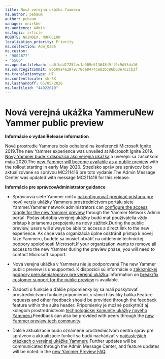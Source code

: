 ```yaml
---
title: Nová verejná ukážka Yammeru
ms.author: pebaum
author: pebaum
manager: mnirkhe
ms.audience: Admin
ms.topic: article
ROBOTS: NOINDEX, NOFOLLOW
localization_priority: Priority
ms.collection: Adm_O365
ms.custom:
- "9002877"
- "5566"
ms.openlocfilehash: ca0fbdd17254ec1a909e613648d9ff9c9d53da16
ms.sourcegitcommit: 8b50994a2979778ce8474ce83bd86b60e7d2cb2f
ms.translationtype: HT
ms.contentlocale: sk-SK
ms.lasthandoff: 05/05/2020
ms.locfileid: "44022619"
---
```

# <a name="new-yammer-public-preview"></a><span data-ttu-id="c5b16-102">Nová verejná ukážka Yammeru</span><span class="sxs-lookup"><span data-stu-id="c5b16-102">New Yammer public preview</span></span>

<span data-ttu-id="c5b16-103">**Informácie o vydaní**</span><span class="sxs-lookup"><span data-stu-id="c5b16-103">**Release information**</span></span>

<span data-ttu-id="c5b16-104">Nové prostredie Yammeru bolo odhalené na konferencii Microsoft Ignite 2019.</span><span class="sxs-lookup"><span data-stu-id="c5b16-104">The new Yammer experience was unveiled at Microsoft Ignite 2019.</span></span> <span data-ttu-id="c5b16-105">[Nový Yammer bude k dispozícii ako verejná ukážka](https://docs.microsoft.com/yammer/get-started-with-yammer/newyammer-faq) a uverejní sa začiatkom mája 2020.</span><span class="sxs-lookup"><span data-stu-id="c5b16-105">The [new Yammer will become available as a public preview](https://docs.microsoft.com/yammer/get-started-with-yammer/newyammer-faq) with the rollout starting in early May 2020.</span></span> <span data-ttu-id="c5b16-106">Stredisko správ pre správcov bolo aktualizované so správou MC211416 pre toto vydanie.</span><span class="sxs-lookup"><span data-stu-id="c5b16-106">The Admin Message Center was updated with message MC211416 for this release.</span></span>

<span data-ttu-id="c5b16-107">**Informácie pre správcov**</span><span class="sxs-lookup"><span data-stu-id="c5b16-107">**Administrator guidance**</span></span>

- <span data-ttu-id="c5b16-108">Správcovia siete Yammer môžu [nakonfigurovať prepínač prístupu pre novú verziu ukážky Yammeru](https://docs.microsoft.com/yammer/get-started-with-yammer/administrative-settings-opt-in-newyammer) prostredníctvom portálu siete Yammer.</span><span class="sxs-lookup"><span data-stu-id="c5b16-108">Yammer network administrators can [configure the access toggle for the new Yammer preview](https://docs.microsoft.com/yammer/get-started-with-yammer/administrative-settings-opt-in-newyammer) through the Yammer Network Admin portal.</span></span> <span data-ttu-id="c5b16-109">Počas obdobia verejnej ukážky budú mať používatelia vždy prístup k priamemu prepojeniu na nový zážitok.</span><span class="sxs-lookup"><span data-stu-id="c5b16-109">During the public preview, users will always be able to access a direct link to the new experience.</span></span> <span data-ttu-id="c5b16-110">Ak chce vaša organizácia úplne odstrániť prístup k novej fáze Yammeru, budete sa musieť obrátiť na oddelenie technickej podpory spoločnosti Microsoft.</span><span class="sxs-lookup"><span data-stu-id="c5b16-110">If your organization wants to remove all access to the new Yammer during the preview phase, you will need to contact Microsoft support.</span></span>

- <span data-ttu-id="c5b16-111">Nová verejná ukážka v Yammeru nie je podporovaná.</span><span class="sxs-lookup"><span data-stu-id="c5b16-111">The new Yammer public preview is unsupported.</span></span> <span data-ttu-id="c5b16-112">K dispozícii sú informácie o [zákazníckej podpory prerušenia/opravy pre verejnú ukážku](https://docs.microsoft.com/yammer/get-started-with-yammer/newyammer-faq#yammer-preview-customer-support).</span><span class="sxs-lookup"><span data-stu-id="c5b16-112">Information on [break/fix customer support for the public preview](https://docs.microsoft.com/yammer/get-started-with-yammer/newyammer-faq#yammer-preview-customer-support) is available.</span></span>

- <span data-ttu-id="c5b16-113">Žiadosti o funkcie a ďalšie pripomienky by sa mali poskytovať prostredníctvom funkcie pripomienok v rámci hlavičky balíka.</span><span class="sxs-lookup"><span data-stu-id="c5b16-113">Feature requests and other feedback should be provided through the feedback feature within the suite header.</span></span> <span data-ttu-id="c5b16-114">Pripomienky je možné poskytnúť aj kolegom prostredníctvom [technologickej komunity ukážky nového Yammeru](https://techcommunity.microsoft.com/t5/new-yammer-preview/bd-p/NewYammerPreview).</span><span class="sxs-lookup"><span data-stu-id="c5b16-114">Feedback can also be provided with peers through the [new Yammer preview tech community](https://techcommunity.microsoft.com/t5/new-yammer-preview/bd-p/NewYammerPreview).</span></span>

- <span data-ttu-id="c5b16-115">Ďalšie aktualizácie budú oznámené prostredníctvom centra správ pre správcov a aktualizácie funkcií sa budú nachádzať v [najčastejších otázkach o verejnej ukážke Yammeru](https://docs.microsoft.com/yammer/get-started-with-yammer/newyammer-faq).</span><span class="sxs-lookup"><span data-stu-id="c5b16-115">Further updates will be communicated through the Admin Message Center, and feature updates will be noted in the [new Yammer Preview FAQ](https://docs.microsoft.com/yammer/get-started-with-yammer/newyammer-faq).</span></span>
